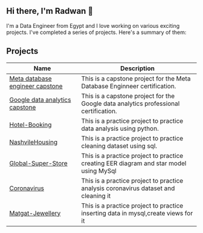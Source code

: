 ## Hi there, I'm Radwan 👋
I'm a Data Engineer from Egypt and I love working on various exciting projects. I've completed a series of projects. Here's a summary of them:

##  Projects 

| Name | Description |
|---|---|
| [Meta database engineer capstone](https://github.com/rawdan14/Little-Lemon) | This is a capstone project for the Meta Database Enginneer certification.|
| [Google data analytics capstone](https://github.com/rawdan14/Little-Lemon) | This is a capstone project for the Google data analytics professional certification.|
| [Hotel-Booking](https://github.com/rawdan14/Hotel-Booking) | This is a practice project to practice data analysis using python. |
| [NashvileHousing](https://github.com/rawdan14/NashvileHousing) | This is a practice project to practice cleaning dataset using sql. |
| [Global-Super-Store](https://github.com/rawdan14/Global-Super-Store) | This is a practice project to practice creating EER diagram and star model using MySql  |
| [Coronavirus](https://github.com/rawdan14/Coronavirus) | This is a practice project to practice analysis coronavirus dataset and cleaning it  |
| [Matgat-Jewellery](https://github.com/rawdan14/Matgat-Jewellery) | This is a practice project to practice inserting data in mysql,create views for it |
